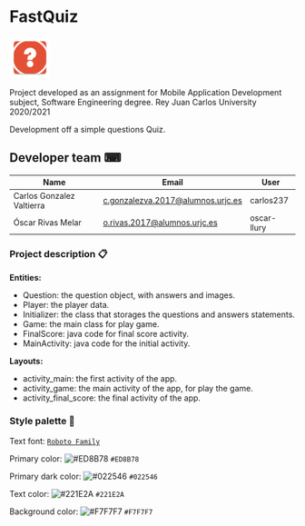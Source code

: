 # FastQuiz

![icon](app/src/main/res/mipmap-hdpi/ic_fastquiz.png)

Project developed as an assignment for Mobile Application Development subject, Software Engineering degree. Rey Juan Carlos University 2020/2021

Development off a simple questions Quiz.

## Developer team ⌨
| Name	| Email	| User |
|-------|-------|--------|
| Carlos Gonzalez Valtierra	| c.gonzalezva.2017@alumnos.urjc.es	| carlos237 |
| Óscar Rivas Melar         | o.rivas.2017@alumnos.urjc.es 	| oscar-llury |


### Project description 📋
**Entities:**
* Question: the question object, with answers and images.
* Player: the player data.
* Initializer: the class that storages the questions and answers statements.
* Game: the main class for play game.
* FinalScore: java code for final score activity.
* MainActivity: java code for the initial activity.

**Layouts:**
* activity_main: the first activity of the app.
* activity_game: the main activity of the app, for play the game.
* activity_final_score: the final activity of the app.

### Style palette 🎨
Text font: [`Roboto Family`](https://fonts.google.com/specimen/Roboto)

Primary color: ![#ED8B78](https://via.placeholder.com/15/ED8B78/000000?text=+) `#ED8B78`
  
Primary dark color: ![#022546](https://via.placeholder.com/15/022546/000000?text=+) `#022546`
  
Text color: ![#221E2A](https://via.placeholder.com/15/221E2A/000000?text=+) `#221E2A`
  
Background color: ![#F7F7F7](https://via.placeholder.com/15/F7F7F7/000000?text=+) `#F7F7F7`
  

